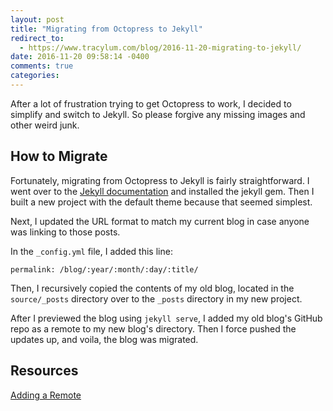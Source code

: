 ```yaml
---
layout: post
title: "Migrating from Octopress to Jekyll"
redirect_to:
  - https://www.tracylum.com/blog/2016-11-20-migrating-to-jekyll/
date: 2016-11-20 09:58:14 -0400
comments: true
categories: 
---
```


After a lot of frustration trying to get Octopress to work, I decided to
simplify and switch to Jekyll. So please forgive any missing images and
other weird junk.

## How to Migrate

Fortunately, migrating from Octopress to Jekyll is fairly straightforward. I
went over to the [Jekyll documentation](https://jekyllrb.com/) and installed
the jekyll gem. Then I built a new project with the default theme because
that seemed simplest. 

Next, I updated the URL format to match my current blog in case anyone was
linking to those posts.

In the `_config.yml` file, I added this line:

`permalink: /blog/:year/:month/:day/:title/`

Then, I recursively copied the contents of my old blog, located in the
`source/_posts` directory over to the `_posts` directory in my new project.

After I previewed the blog using `jekyll serve`, I added my old blog's
GitHub repo as a remote to my new blog's directory. Then I force pushed the
updates up, and voila, the blog was migrated.

## Resources

[Adding a Remote](https://help.github.com/articles/adding-a-remote/)
